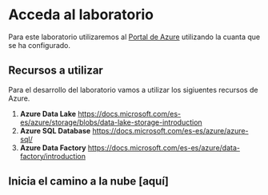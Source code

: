 # Acceda al laboratorio
Para este laboratorio utilizaremos al [Portal de Azure](https://portal.azure.com/signin/index) utilizando la cuanta que se ha configurado. 

## Recursos a utilizar
Para el desarrollo del laboratorio vamos a utilizar los sigiuentes recursos de Azure. 
1. **Azure Data Lake** https://docs.microsoft.com/es-es/azure/storage/blobs/data-lake-storage-introduction
2. **Azure SQL Database** https://docs.microsoft.com/es-es/azure/azure-sql/
3. **Azure Data Factory** https://docs.microsoft.com/es-es/azure/data-factory/introduction

## Inicia el camino a la nube [aquí]
	

